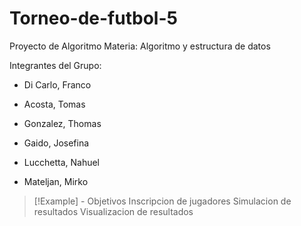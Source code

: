 # Torneo-de-futbol-5
Proyecto de Algoritmo
Materia: Algoritmo y estructura de datos

Integrantes del Grupo:

- Di Carlo, Franco

- Acosta, Tomas

- Gonzalez, Thomas

- Gaido, Josefina

- Lucchetta, Nahuel

- Mateljan, Mirko

>[!Example] - Objetivos
>Inscripcion de jugadores
>Simulacion de resultados
>Visualizacion de resultados
